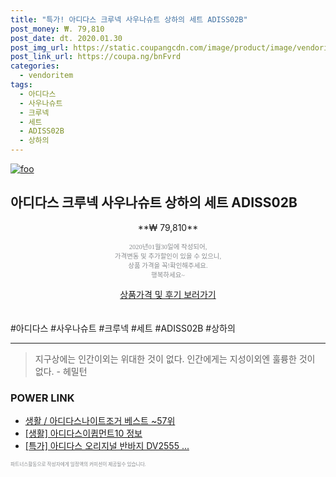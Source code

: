 ```yaml
--- 
title: "특가! 아디다스 크루넥 사우나슈트 상하의 세트 ADISS02B" 
post_money: ₩. 79,810 
post_date: dt. 2020.01.30 
post_img_url: https://static.coupangcdn.com/image/product/image/vendoritem/2018/12/03/4125537302/cef32cbc-f90b-4769-b751-1aa1d350da09.jpg 
post_link_url: https://coupa.ng/bnFvrd 
categories: 
  - vendoritem 
tags: 
  - 아디다스 
  - 사우나슈트 
  - 크루넥 
  - 세트 
  - ADISS02B 
  - 상하의 
--- 
```

[![foo](https://static.coupangcdn.com/image/product/image/vendoritem/2018/12/03/4125537302/cef32cbc-f90b-4769-b751-1aa1d350da09.jpg)](https://coupa.ng/bnFvrd) 

## 아디다스 크루넥 사우나슈트 상하의 세트 ADISS02B 
<p style="text-align: center;">**₩ 79,810**</p> 
<p style="text-align: center;"><span style="color: #898c8f; font-family: Georgia,Times,serif; font-size: 0.75em;">2020년01월30일에 작성되어, <br>가격변동 및 추가할인이 있을 수 있으니,<br> 상품 가격을 꼭!확인해주세요.<br>행복하세요~</span> 
</p>	 
<div markdown="0" style="text-align: center;"><a href="https://coupa.ng/bnFvrd" class="btn btn--success">상품가격 및 후기 보러가기</a></div> 
<br><br> 
  #아디다스 #사우나슈트 #크루넥 #세트 #ADISS02B #상하의 
<hr> 

> 지구상에는 인간이외는 위대한 것이 없다. 인간에게는 지성이외엔 훌륭한 것이 없다. - 헤밀턴 


### POWER LINK

* <a href="https://blog.naver.com/santokki14/221776158438" target="_blank">생활 / 아디다스나이트조거 베스트 ~57위</a>
* <a href="https://blog.naver.com/sakai111/221765949760" target="_blank"> [생활] 아디다스이큅먼트10 정보 </a>
* <a href="https://blog.naver.com/sakai111/221787765827" target="_blank">[특가] 아디다스 오리지널 반바지 DV2555 ...</a>

<span style="color: #898c8f; font-family: Georgia,Times,serif; font-size: 0.55em;">파트너스활동으로 작성자에게 일정액의 커미션이 제공될수 있습니다.</span> 
